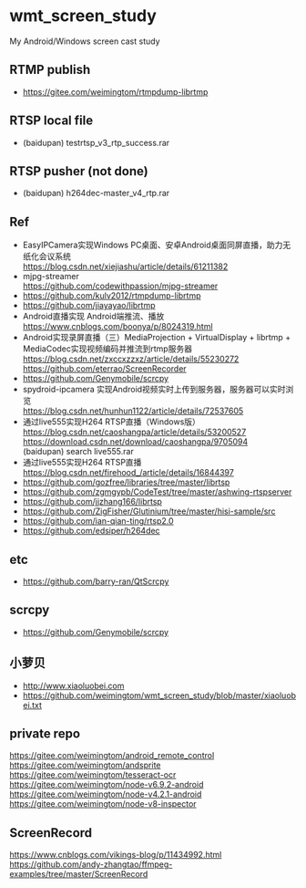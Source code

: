 # wmt_screen_study
My Android/Windows screen cast study  

## RTMP publish  
* https://gitee.com/weimingtom/rtmpdump-librtmp  

## RTSP local file  
* (baidupan) testrtsp_v3_rtp_success.rar  

## RTSP pusher (not done)    
* (baidupan) h264dec-master_v4_rtp.rar  

## Ref  
* EasyIPCamera实现Windows PC桌面、安卓Android桌面同屏直播，助力无纸化会议系统  
https://blog.csdn.net/xiejiashu/article/details/61211382  
* mjpg-streamer  
https://github.com/codewithpassion/mjpg-streamer  
* https://github.com/kulv2012/rtmpdump-librtmp  
* https://github.com/jiayayao/librtmp  
* Android直播实现 Android端推流、播放  
https://www.cnblogs.com/boonya/p/8024319.html  
* Android实现录屏直播（三）MediaProjection + VirtualDisplay + librtmp + MediaCodec实现视频编码并推流到rtmp服务器  
https://blog.csdn.net/zxccxzzxz/article/details/55230272  
https://github.com/eterrao/ScreenRecorder  
* https://github.com/Genymobile/scrcpy  
* spydroid-ipcamera 实现Android视频实时上传到服务器，服务器可以实时浏览  
https://blog.csdn.net/hunhun1122/article/details/72537605  
* 通过live555实现H264 RTSP直播（Windows版）  
https://blog.csdn.net/caoshangpa/article/details/53200527  
https://download.csdn.net/download/caoshangpa/9705094  
(baidupan) search live555.rar  
* 通过live555实现H264 RTSP直播  
https://blog.csdn.net/firehood_/article/details/16844397  
* https://github.com/gozfree/libraries/tree/master/librtsp  
* https://github.com/zgmgypb/CodeTest/tree/master/ashwing-rtspserver  
* https://github.com/jjzhang166/librtsp  
* https://github.com/ZigFisher/Glutinium/tree/master/hisi-sample/src  
* https://github.com/ian-qian-ting/rtsp2.0  
* https://github.com/edsiper/h264dec  

## etc  
* https://github.com/barry-ran/QtScrcpy  

## scrcpy  
* https://github.com/Genymobile/scrcpy  

## 小萝贝  
* http://www.xiaoluobei.com  
* https://github.com/weimingtom/wmt_screen_study/blob/master/xiaoluobei.txt  

## private repo  
https://gitee.com/weimingtom/android_remote_control  
https://gitee.com/weimingtom/andsprite  
https://gitee.com/weimingtom/tesseract-ocr  
https://gitee.com/weimingtom/node-v6.9.2-android  
https://gitee.com/weimingtom/node-v4.2.1-android  
https://gitee.com/weimingtom/node-v8-inspector  

## ScreenRecord  
https://www.cnblogs.com/vikings-blog/p/11434992.html  
https://github.com/andy-zhangtao/ffmpeg-examples/tree/master/ScreenRecord  
